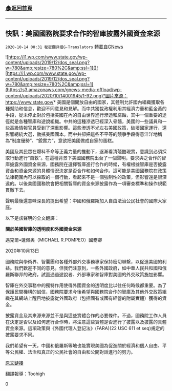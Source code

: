 ###  [:house:返回首頁](https://github.com/ourhimalayas/txt)
---

## 快訊：美國國務院要求合作的智庫披露外國資金來源
`2020-10-14 00:31 秘密翻译组G-Translators` [轉載自GNews](https://gnews.org/zh-hant/422918/)

![https://i1.wp.com/www.state.gov/wp-content/uploads/2019/12/dos_seal.png?w=780&amp;resize=780%2C&amp;ssl=1]()![https://i1.wp.com/www.state.gov/wp-content/uploads/2019/12/dos_seal.png?w=780&amp;resize=780%2C&amp;ssl=1](https://s3.amazonaws.com/gnews-media-offload/wp-content/uploads/2020/10/14001945/1-92.png)*圖片來源：https://www.state.gov/*
美國是個開放自由的國家，其體制允許國內組織獲取各種幫助和信息，歡迎不同意見和見解。而中共獨裁政權利用其經濟力量和藍金黃的手段，從未停止對於包括美國在內的自由世界進行滲透和腐蝕，其中一個重要的途徑就是各種智庫和遊說組織。中共的這種滲透已經深入骨髓，美國的一些議員和一些高級情報官員受到了深重影響。這些滲透不光左右美國政策，破壞國家運行，還影響總統大選，動搖美國國本。而中共卻把這些不平等的競爭手段得意洋洋地稱為“制度優勢”、“銳實力”，意欲把美國做成自家的蛋糕。

美國及其民眾在爆料革命等正義力量的推動下，逐漸看清殘酷現實，意識到必須採取行動進行“自救”。在這種背景下美國國務院出台了一個聲明，要求與之合作的智庫披露外國資金來源，國務院在選擇智庫進行合作的時候，有權根據智庫是否披露資金和資金來源的具體情況決定是否合作和如何合作。這可能是美國國務院在政策法律範圍內可以採取的一個行動，看起來不是一個強制性的政策，但影響還是很深遠的。以後美國國務院會把相關智庫的資金來源披露作為一項審查標準和操作規範貫徹下去。

聲明最後還意味深長的提出希望：中國和俄羅斯加入自由法治公民社會的國際大家庭。

以下是該聲明的全文翻譯：

**關於美國智庫的透明度和外國資金來源**

邁克爾•蓬佩奧（MICHAEL R.POMPEO）國務卿

2020年10月13日

國務院與學術界、智囊團和各種外部外交事務專家保持密切聯繫，以促進美國的利益。我們歡迎不同的意見。但我們注意到，一些外國政府，如中華人民共和國和俄羅斯聯邦的政府，試圖通過遊說者、外部專家和智庫對美國的外交政策施加影響。

智庫在外交事務中的獨特作用使得外國資金的透明度比以往任何時候都重要。為了保護民間機構的誠信，國務院要求今後希望與國務院合作的智庫及其他外交政策組織在其網站上醒目地披露從外國政府（包括國有或國有經營的附屬實體）獲得的資金。

披露資金及其來源來源並不是與這些實體合作的必要條件。不過，國務院工作人員在決定是否以及如何進行合作時，將注意這些實體是否進行了披露以及披露的具體資金來源。這項政策與《外國代理人登記法》(FARA)(22 USC 611 et seq)規定的披露要求不同。

我們希望有一天，中國和俄羅斯等地也能實現美國為促進關於經濟和個人自由、平等公民權、法治和真正的公民社會的自由和公開對話進行的努力。

[原文鏈接](https://www.state.gov/on-transparency-and-foreign-funding-of-u-s-think-tanks/)

翻譯報導：Toohigh

0
